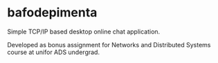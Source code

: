 bafodepimenta
=============

Simple TCP/IP based desktop online chat application.

Developed as bonus assignment for Networks and Distributed Systems course at unifor ADS undergrad.
